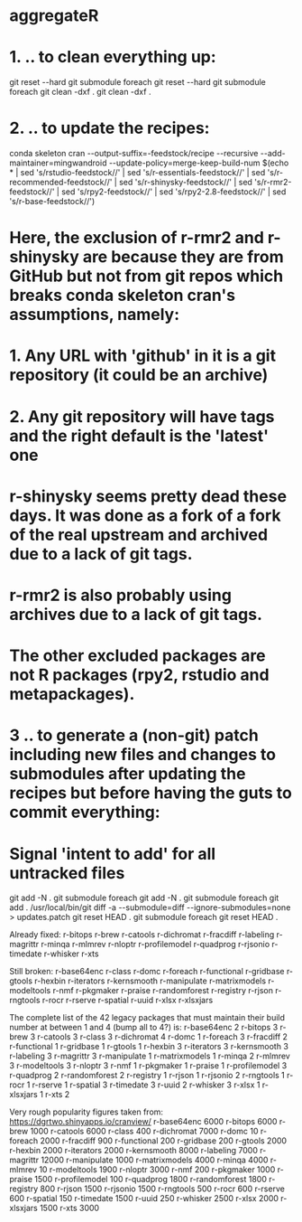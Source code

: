 # aggregateR

# 1. .. to clean everything up:
git reset --hard
git submodule foreach git reset --hard
git submodule foreach git clean -dxf .
git clean -dxf .

# 2. .. to update the recipes:
conda skeleton cran --output-suffix=-feedstock/recipe --recursive --add-maintainer=mingwandroid --update-policy=merge-keep-build-num $(echo * | sed 's/rstudio-feedstock//' | sed 's/r-essentials-feedstock//' | sed 's/r-recommended-feedstock//' | sed 's/r-shinysky-feedstock//' | sed 's/r-rmr2-feedstock//' | sed 's/rpy2-feedstock//' | sed 's/rpy2-2.8-feedstock//' | sed 's/r-base-feedstock//')

# Here, the exclusion of r-rmr2 and r-shinysky are because they are from GitHub but not from git repos which breaks conda skeleton cran's assumptions, namely:
#   1. Any URL with 'github' in it is a git repository (it could be an archive)
#   2. Any git repository will have tags and the right default is the 'latest' one
# r-shinysky seems pretty dead these days. It was done as a fork of a fork of the real upstream and archived due to a lack of git tags.
# r-rmr2 is also probably using archives due to a lack of git tags.
# The other excluded packages are not R packages (rpy2, rstudio and metapackages).

# 3 .. to generate a (non-git) patch including new files and changes to submodules after updating the recipes but before having the guts to commit everything:
# Signal 'intent to add' for all untracked files
git add -N .
git submodule foreach git add -N .
git submodule foreach git add .
/usr/local/bin/git diff -a --submodule=diff --ignore-submodules=none > updates.patch
git reset HEAD .
git submodule foreach git reset HEAD .

Already fixed:
r-bitops
r-brew
r-catools
r-dichromat
r-fracdiff
r-labeling
r-magrittr
r-minqa
r-mlmrev
r-nloptr
r-profilemodel
r-quadprog
r-rjsonio
r-timedate
r-whisker
r-xts

Still broken:
r-base64enc
r-class
r-domc
r-foreach
r-functional
r-gridbase
r-gtools
r-hexbin
r-iterators
r-kernsmooth
r-manipulate
r-matrixmodels
r-modeltools
r-nmf
r-pkgmaker
r-praise
r-randomforest
r-registry
r-rjson
r-rngtools
r-rocr
r-rserve
r-spatial
r-uuid
r-xlsx
r-xlsxjars

The complete list of the 42 legacy packages that must maintain their build number at between 1 and 4 (bump all to 4?) is:
r-base64enc     2
r-bitops        3
r-brew          3
r-catools       3
r-class         3
r-dichromat     4
r-domc          1
r-foreach       3
r-fracdiff      2
r-functional    1
r-gridbase      1
r-gtools        1
r-hexbin        3
r-iterators     3
r-kernsmooth    3
r-labeling      3
r-magrittr      3
r-manipulate    1
r-matrixmodels  1
r-minqa         2
r-mlmrev        3
r-modeltools    3
r-nloptr        3
r-nmf           1
r-pkgmaker      1
r-praise        1
r-profilemodel  3
r-quadprog      2
r-randomforest  2
r-registry      1
r-rjson         1
r-rjsonio       2
r-rngtools      1
r-rocr          1
r-rserve        1
r-spatial       3
r-timedate      3
r-uuid          2
r-whisker       3
r-xlsx          1
r-xlsxjars      1
r-xts           2

Very rough popularity figures taken from: https://dgrtwo.shinyapps.io/cranview/
r-base64enc      6000
r-bitops         6000
r-brew           1000
r-catools        6000
r-class          400
r-dichromat      7000
r-domc           10
r-foreach        2000
r-fracdiff       900
r-functional     200
r-gridbase       200
r-gtools         2000
r-hexbin         2000
r-iterators      2000
r-kernsmooth     8000
r-labeling       7000
r-magrittr       12000
r-manipulate     1000
r-matrixmodels   4000
r-minqa          4000
r-mlmrev         10
r-modeltools     1900
r-nloptr         3000
r-nmf            200
r-pkgmaker       1000
r-praise         1500
r-profilemodel   100
r-quadprog       1800
r-randomforest   1800
r-registry       800
r-rjson          1500
r-rjsonio        1500
r-rngtools       500
r-rocr           600
r-rserve         600
r-spatial        150
r-timedate       1500
r-uuid           250
r-whisker        2500
r-xlsx           2000
r-xlsxjars       1500
r-xts            3000
